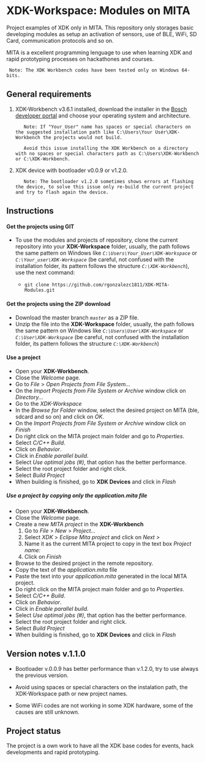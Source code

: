 # XDK-Workspace: Modules on MITA

Project examples of XDK only in MITA. This repository only storages 
basic developing modules as setup an activation of sensors, use of BLE, WiFi, SD Card, communication protocols and so on.

MITA is a excellent programming lenguage to use when learning XDK and 
rapid prototyping processes on hackathones and courses.

     Note: The XDK Workbench codes have been tested only on Windows 64-bits.

## General requirements

1. XDK-Workbench v3.6.1 installed, download the installer in the [Bosch developer portal](https://developer.bosch.com/web/xdk/downloads) and choose your operating system and architecture.
   
          Note: If "Your_User" name has spaces or special characters on the suggested installation path like C:\Users\Your Usér\XDK-Workbench the projects would not build. 
          
          Avoid this issue installing the XDK Workbench on a directory with no spaces or special characters path as C:\Users\XDK-Workbench or C:\XDK-Workbench.

2. XDK device with bootloader v0.0.9 or v1.2.0.
   
          Note: The bootloader v1.2.0 sometimes shows errors at flashing the device, to solve this issue only re-build the current project and try to flash again the device.

## Instructions

#### Get the projects using GIT

* To use the modules and projects of repository, clone the current repository into your **XDK-Workspace** folder, usually, the path follows the same pattern on Windows like *`C:\Users\Your_User\XDK-Workspace`* or *`C:\Your_user\XDK-Workspace`* (be careful, not confused with the installation folder, its pattern follows the structure *`C:\XDK-Workbench`*), use the next command:

     * `git clone https://github.com/rgonzalezc1811/XDK-MITA-Modules.git` 
  
#### Get the projects using the ZIP download

* Download the master branch *`master`* as a ZIP file.
* Unzip the file into the **XDK-Workspace** folder, usually, the path follows the same pattern on Windows like *`C:\Users\User\XDK-Workspace`* or *`C:\User\XDK-Workspace`* (be careful, not confused with the installation folder, its pattern follows the structure *`C:\XDK-Workbench`*)

#### Use a project

* Open your **XDK-Workbench**.
* Close the *Welcome* page.
* Go to *File* > *Open Projects from File System...*
* On the *Import Projects from File System or Archive* window click on *Directory...*
* Go to the *XDK-Workspace*
* In the *Browse for Folder* window, select the desired project on MITA (ble, sdcard and so on) and click on *OK*.
* On the *Import Projects from File System or Archive* window click on *Finish*
* Do right click on the MITA project main folder and go to *Properties*.
* Select *C/C++ Build*.
* Click on *Behavior*.
* Click in *Enable parallel build*.
* Select *Use optimal jobs (#)*, that option has the better performance.
* Select the root project folder and right click.
* Select *Build Project*
* When building is finished, go to **XDK Devices** and click in *Flash* 

##### Use a project by copying only the *application.mita* file

* Open your **XDK-Workbench**.
* Close the *Welcome* page.
* Create a new *MITA project* in the **XDK-Workbench**
    1. Go to *File* >  *New* > *Project...*
    2. Select *XDK* > *Eclipse Mita project* and click on *Next >*
    3. Name it as the current MITA project to copy in the text box *Project name:*
    4. Click on *Finish*
* Browse to the desired project in the remote repository.
* Copy the text of the *application.mita* file
* Paste the text into your *application.mita* generated in the local MITA project.
* Do right click on the MITA project main folder and go to *Properties*.
* Select *C/C++ Build*.
* Click on *Behavior*.
* Click in *Enable parallel build*.
* Select *Use optimal jobs (#)*, that option has the better performance.
* Select the root project folder and right click.
* Select *Build Project*
* When building is finished, go to **XDK Devices** and click in *Flash*

## Version notes v.1.1.0

* Bootloader v.0.0.9 has better performance than v.1.2.0, try to use always the previous version.

* Avoid using spaces or special characters on the instalation path, the XDK-Workspace path or new project names.

* Some WiFi codes are not working in some XDK hardware, some of the causes are still unknown.

## Project status

The project is a own work to have all the XDK base codes for events, hack developments and rapid prototyping.